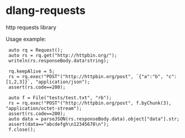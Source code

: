 # dlang-requests
http requests library

[buildbadge]: https://travis-ci.org/ikod/dlang-requests.svg?branch=master
[buildstatus]: https://travis-ci.org/ikod/dlang-requests


Usage example:
```
 auto rq = Request();
 auto rs = rq.get("http://httpbin.org/");
 writeln(rs.responseBody.data!string);

 rq.keepAlive = 5;
 rs = rq.exec!"POST"("http://httpbin.org/post", `{"a":"b", "c":[1,2,3]}`, "application/json");
 assert(rs.code==200);

 auto f = File("tests/test.txt", "rb");
 rs = rq.exec!"POST"("http://httpbin.org/post", f.byChunk(3), "application/octet-stream");
 assert(rs.code==200);
 auto data = parseJSON(rs.responseBody.data).object["data"].str;
 assert(data=="abcdefgh\n12345678\n");
 f.close();

```
